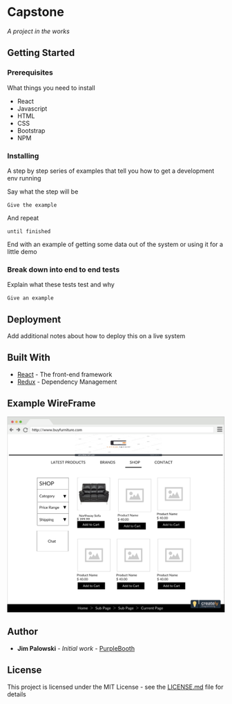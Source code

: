 # Capstone

_A project in the works_

## Getting Started


### Prerequisites

What things you need to install

* React
* Javascript
* HTML
* CSS
* Bootstrap
* NPM


### Installing

A step by step series of examples that tell you how to get a development env running

Say what the step will be

```
Give the example
```

And repeat

```
until finished
```

End with an example of getting some data out of the system or using it for a little demo

### Break down into end to end tests

Explain what these tests test and why

```
Give an example
```

## Deployment

Add additional notes about how to deploy this on a live system

## Built With

* [React](https://reactjs.org) - The front-end framework
* [Redux](https://redux.js.org) - Dependency Management

## Example WireFrame

![](src/assets/images/MockUp.png)

## Author

* **Jim Palowski** - *Initial work* - [PurpleBooth](https://github.com/jimpalowski)

## License

This project is licensed under the MIT License - see the [LICENSE.md](LICENSE.md) file for details
